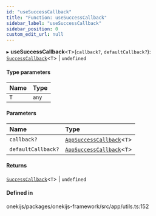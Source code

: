```yaml
---
id: "useSuccessCallback"
title: "Function: useSuccessCallback"
sidebar_label: "useSuccessCallback"
sidebar_position: 0
custom_edit_url: null
---
```


▸ **useSuccessCallback**<`T`\>(`callback?`, `defaultCallback?`): [`SuccessCallback`](../types/SuccessCallback.md)<`T`\> \| `undefined`

#### Type parameters

| Name | Type |
| :------ | :------ |
| `T` | `any` |

#### Parameters

| Name | Type |
| :------ | :------ |
| `callback?` | [`AppSuccessCallback`](../types/AppSuccessCallback.md)<`T`\> |
| `defaultCallback?` | [`AppSuccessCallback`](../types/AppSuccessCallback.md)<`T`\> |

#### Returns

[`SuccessCallback`](../types/SuccessCallback.md)<`T`\> \| `undefined`

#### Defined in

onekijs/packages/onekijs-framework/src/app/utils.ts:152

